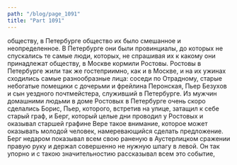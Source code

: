 ```yaml
---
path: "/blog/page_1091"
title: "Part 1091"
---
```


 обществу, в Петербурге общество их было смешанное и неопределенное. В Петербурге они были провинциалы, до которых не спускались те самые люди, которых, не спрашивая их к какому они принадлежат обществу, в Москве кормили Ростовы.
Ростовы в Петербурге жили так же гостеприимно, как и в Москве, и на их ужинах сходились самые разнообразные лица: соседи по Отрадному, старые небогатые помещики с дочерьми и фрейлина Перонская, Пьер Безухов и сын уездного почтмейстера, служивший в Петербурге. Из мужчин домашними людьми в доме Ростовых в Петербурге очень скоро сделались Борис, Пьер, которого, встретив на улице, затащил к себе старый граф, и Берг, который целые дни проводил у Ростовых и оказывал старшей графине Вере такое внимание, которое может оказывать молодой человек, намеревающийся сделать предложение.
Берг недаром показывал всем свою раненую в Аустерлицком сражении правую руку и держал совершенно не нужную шпагу в левой. Он так упорно и с такою значительностию рассказывал всем это событие,
